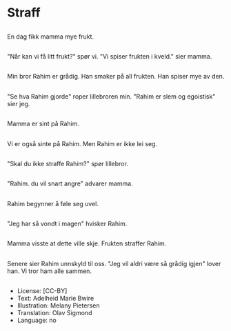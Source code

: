 # Straff

##
En dag fikk mamma mye frukt.

##
"Når kan vi få litt frukt?" spør vi. "Vi spiser frukten i kveld." sier mamma.

##
Min bror Rahim er grådig. Han smaker på all frukten. Han spiser mye av den.

##
"Se hva Rahim gjorde" roper lillebroren min. "Rahim er slem og egoistisk" sier jeg.

##
Mamma er sint på Rahim.

##
Vi er også sinte på Rahim. Men Rahim er ikke lei seg.

##
"Skal du ikke straffe Rahim?" spør lillebror.

##
"Rahim. du vil snart angre" advarer mamma.

##
Rahim begynner å føle seg uvel.

##
"Jeg har så vondt i magen" hvisker Rahim.

##
Mamma visste at dette ville skje. Frukten straffer Rahim.

##
Senere sier Rahim unnskyld til oss. "Jeg vil aldri være så grådig igjen" lover han. Vi tror ham alle sammen.

##
* License: [CC-BY]
* Text: Adelheid Marie Bwire
* Illustration: Melany Pietersen
* Translation: Olav Sigmond
* Language: no
